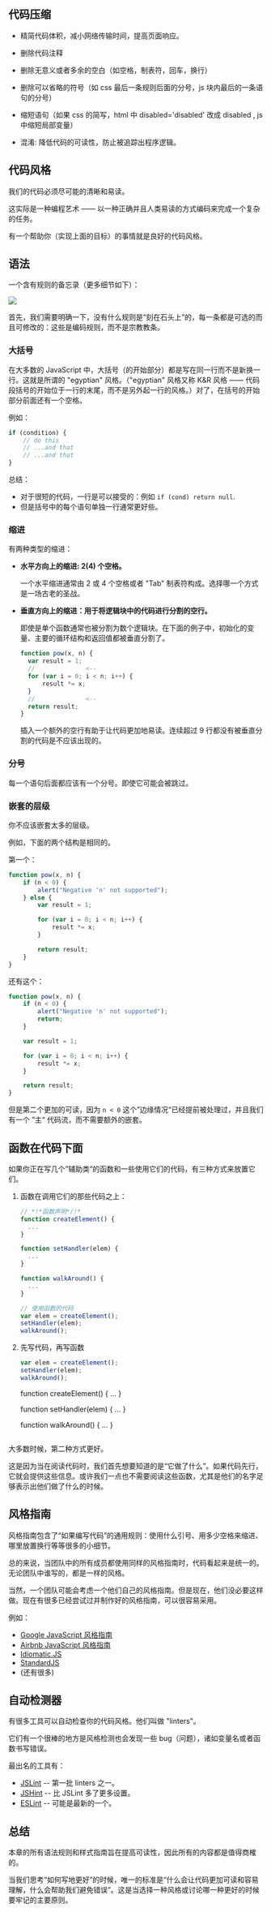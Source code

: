 ## 代码压缩

-   精简代码体积，减小网络传输时间，提高页面响应。
-   删除代码注释
-   删除无意义或者多余的空白（如空格，制表符，回车，换行）
-   删除可以省略的符号（如 css 最后一条规则后面的分号，js 块内最后的一条语句的分号）
-   缩短语句（如果 css 的简写，html 中 disabled='disabled' 改成 disabled , js 中缩短局部变量）

-   混淆: 降低代码的可读性，防止被追踪出程序逻辑。

## 代码风格

我们的代码必须尽可能的清晰和易读。

这实际是一种编程艺术 —— 以一种正确并且人类易读的方式编码来完成一个复杂的任务。

有一个帮助你（实现上面的目标）的事情就是良好的代码风格。

## 语法

一个含有规则的备忘录（更多细节如下）：

![](https://zh.javascript.info/article/coding-style/code-style.svg)

首先，我们需要明确一下，没有什么规则是“刻在石头上”的，每一条都是可选的而且可修改的：这些是编码规则，而不是宗教教条。

### 大括号

在大多数的 JavaScript 中，大括号（的开始部分）都是写在同一行而不是新换一行。这就是所谓的 "egyptian" 风格。（"egyptian" 风格又称 K&R 风格 —— 代码段括号的开始位于一行的末尾，而不是另外起一行的风格。）对了，在括号的开始部分前面还有一个空格。

例如：

```js
if (condition) {
	// do this
	// ...and that
	// ...and that
}
```

总结：

-   对于很短的代码，一行是可以接受的：例如 `if (cond) return null`.
-   但是括号中的每个语句单独一行通常更好些。

### 缩进

有两种类型的缩进：

- **水平方向上的缩进: 2(4) 个空格。**

  一个水平缩进通常由 2 或 4 个空格或者 "Tab" 制表符构成。选择哪一个方式是一场古老的圣战。

- **垂直方向上的缩进：用于将逻辑块中的代码进行分割的空行。**

  即使是单个函数通常也被分割为数个逻辑块。在下面的例子中，初始化的变量、主要的循环结构和返回值都被垂直分割了。

  ```js
  function pow(x, n) {
  	var result = 1;
  	//              <--
  	for (var i = 0; i < n; i++) {
  		result *= x;
  	}
  	//              <--
  	return result;
  }
  ```

  插入一个额外的空行有助于让代码更加地易读。连续超过 9 行都没有被垂直分割的代码是不应该出现的。

### 分号

每一个语句后面都应该有一个分号。即使它可能会被跳过。

### 嵌套的层级

你不应该嵌套太多的层级。

例如，下面的两个结构是相同的。

第一个：

```js
function pow(x, n) {
	if (n < 0) {
		alert("Negative 'n' not supported");
	} else {
		var result = 1;

		for (var i = 0; i < n; i++) {
			result *= x;
		}

		return result;
	}
}
```

还有这个：

```js
function pow(x, n) {
	if (n < 0) {
		alert("Negative 'n' not supported");
		return;
	}

	var result = 1;

	for (var i = 0; i < n; i++) {
		result *= x;
	}

	return result;
}
```

但是第二个更加的可读，因为 `n < 0` 这个”边缘情况“已经提前被处理过，并且我们有一个 ”主“ 代码流，而不需要额外的嵌套。

## 函数在代码下面

如果你正在写几个”辅助类“的函数和一些使用它们的代码，有三种方式来放置它们。

1. 函数在调用它们的那些代码之上：

   ```js
   // *!*函数声明*/!*
   function createElement() {
     ...
   }
   
   function setHandler(elem) {
     ...
   }
   
   function walkAround() {
     ...
   }
   
   // 使用函数的代码
   var elem = createElement();
   setHandler(elem);
   walkAround();
   ```

2. 先写代码，再写函数

   ```js
   var elem = createElement();
   setHandler(elem);
   walkAround();
   ```


    function createElement() {
      ...
    }
    
    function setHandler(elem) {
      ...
    }
    
    function walkAround() {
      ...
    }
    ```

大多数时候，第二种方式更好。

这是因为当在阅读代码时，我们首先想要知道的是“它做了什么”。如果代码先行，它就会提供这些信息。或许我们一点也不需要阅读这些函数，尤其是他们的名字足够表示出他们做了什么的时候。

## 风格指南

风格指南包含了“如果编写代码”的通用规则：使用什么引号、用多少空格来缩进、哪里放置换行等等很多的小细节。

总的来说，当团队中的所有成员都使用同样的风格指南时，代码看起来是统一的。无论团队中谁写的，都是一样的风格。

当然，一个团队可能会考虑一个他们自己的风格指南。但是现在，他们没必要这样做。现在有很多已经尝试过并制作好的风格指南，可以很容易采用。

例如：

-   [Google JavaScript 风格指南](https://google.github.io/styleguide/javascriptguide.xml)
-   [Airbnb JavaScript 风格指南](https://github.com/airbnb/javascript)
-   [Idiomatic.JS](https://github.com/rwaldron/idiomatic.js)
-   [StandardJS](https://standardjs.com/)
-   (还有很多)

## 自动检测器

有很多工具可以自动检查你的代码风格。他们叫做 "linters"。

它们有一个很棒的地方是风格检测也会发现一些 bug（问题），诸如变量名或者函数书写错误。

最出名的工具有：

-   [JSLint](http://www.jslint.com/) -- 第一批 linters 之一。
-   [JSHint](http://www.jshint.com/) -- 比 JSLint 多了更多设置。
-   [ESLint](http://eslint.org/) -- 可能是最新的一个。

## 总结

本章的所有语法规则和样式指南旨在提高可读性，因此所有的内容都是值得商榷的。

当我们思考“如何写地更好”的时候，唯一的标准是“什么会让代码更加可读和容易理解，什么会帮助我们避免错误”。这是当选择一种风格或讨论哪一种更好的时候要牢记的主要原则。
